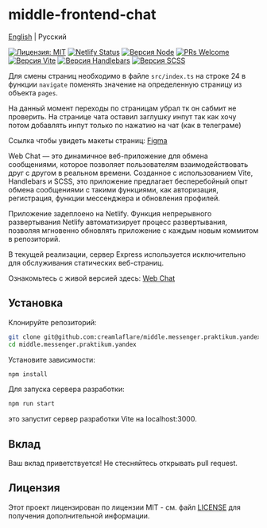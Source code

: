 # middle-frontend-chat

[English](README.md) | Русский

[![Лицензия: MIT](https://img.shields.io/badge/License-MIT-yellow.svg)](LICENSE)
[![Netlify Status](https://api.netlify.com/api/v1/badges/23da39d8-8e18-44dc-a28a-154e72be931f/deploy-status)](https://app.netlify.com/sites/creamlaflare-messenger/deploys)
[![Версия Node](https://img.shields.io/badge/node-%3E%3D12-brightgreen.svg)](https://nodejs.org/)
[![PRs Welcome](https://img.shields.io/badge/PRs-welcome-brightgreen.svg)](http://makeapullrequest.com)
[![Версия Vite](https://img.shields.io/badge/Vite-2.5.0-brightgreen)](https://vitejs.dev/)
[![Версия Handlebars](https://img.shields.io/badge/Handlebars-4.7.7-brightgreen)](https://handlebarsjs.com/)
[![Версия SCSS](https://img.shields.io/badge/SCSS-1.35.1-brightgreen)](https://sass-lang.com/)

Для смены страниц необходимо в файле `src/index.ts` на строке 24 в функции `navigate` поменять значение на определенную страницу из объекта `pages`.

На данный момент переходы по страницам убрал тк он сабмит не проверить. На странице чата оставил заглушку инпут так как хочу потом добавлять инпут только по нажатию на чат (как в телеграме)

Ccылка чтобы увидеть макеты страниц: [Figma](https://www.figma.com/file/NtGbsAjBjIqx331WIW2m5L/Chat_external_link-(Copy)-(Copy)?type=design&mode=design&t=cmgWGWCVjHQyTQxr-1)

Web Chat — это динамичное веб-приложение для обмена сообщениями, которое позволяет пользователям взаимодействовать друг с другом в реальном времени. Созданное с использованием Vite, Handlebars и SCSS, это приложение предлагает бесперебойный опыт обмена сообщениями с такими функциями, как авторизация, регистрация, функции мессенджера и обновления профилей.

Приложение задеплоено на Netlify. Функция непрерывного развертывания Netlify автоматизирует процесс развертывания, позволяя мгновенно обновлять приложение с каждым новым коммитом в репозиторий.

В текущей реализации, сервер Express используется исключительно для обслуживания статических веб-страниц.

Ознакомьтесь с живой версией здесь: [Web Chat](https://creamlaflare-messenger.netlify.app)

## Установка

Клонируйте репозиторий:

```bash
git clone git@github.com:creamlaflare/middle.messenger.praktikum.yandex.git
cd middle.messenger.praktikum.yandex
```
Установите зависимости:
```bash
npm install
```
Для запуска сервера разработки:
```bash
npm run start
```
это запустит сервер разработки Vite на localhost:3000.

## Вклад
Ваш вклад приветствуется! Не стесняйтесь открывать pull request.

## Лицензия
Этот проект лицензирован по лицензии MIT - см. файл [LICENSE](LICENSE) для получения дополнительной информации.
